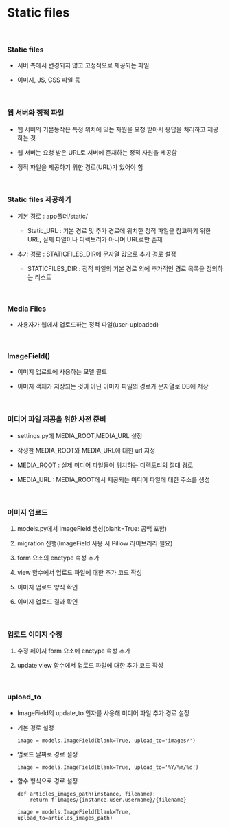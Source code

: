 # Static files

<br>

### Static files

- 서버 측에서 변경되지 않고 고정적으로 제공되는 파일

- 이미지, JS, CSS 파일 등

<br>

### 웹 서버와 정적 파일

- 웹 서버의 기본동작은 특정 위치에 있는 자원을 요청 받아서 응답을 처리하고 제공하는 것

- 웹 서버는 요청 받은 URL로 서버에 존재하는 정적 자원을 제공함

- 정적 파일을 제공하기 위한 경로(URL)가 있어야 함

<br>

### Static files 제공하기

- 기본 경로 : app폴더/static/

    - Static_URL : 기본 경로 및 추가 경로에 위치한 정적 파일을 참고하기 위한 URL, 실제 파일이나 디렉토리가 아니며 URL로만 존재

- 추가 경로 : STATICFILES_DIR에 문자열 값으로 추가 경로 설정

    - STATICFILES_DIR : 정적 파일의 기본 경로 외에 추가적인 경로 목록을 정의하는 리스트

<br>

### Media Files

- 사용자가 웹에서 업로드하는 정적 파일(user-uploaded)

<br>

### ImageField()

- 이미지 업로드에 사용하는 모델 필드

- 이미지 객체가 저장되는 것이 아닌 이미지 파일의 경로가 문자열로 DB에 저장

<br>

### 미디어 파일 제공을 위한 사전 준비

- settings.py에 MEDIA_ROOT,MEDIA_URL 설정

- 작성한 MEDIA_ROOT와 MEDIA_URL에 대한 url 지정

- MEDIA_ROOT : 실제 미디어 파일들이 위치하는 디렉토리의 절대 경로

- MEDIA_URL : MEDIA_ROOT에서 제공되는 미디어 파일에 대한 주소를 생성

<br>

### 이미지 업로드

1. models.py에서 ImageField 생성(blank=True: 공백 포함)

2. migration 진행(ImageField 사용 시 Pillow 라이브러리 필요)

3. form 요소의 enctype 속성 추가

4. view 함수에서 업로드 파일에 대한 추가 코드 작성

5. 이미지 업로드 양식 확인

6. 이미지 업로드 결과 확인

<br>

### 업로드 이미지 수정

1. 수정 페이지 form 요소에 enctype 속성 추가

2. update view 함수에서 업로드 파일에 대한 추가 코드 작성

<br>

### upload_to

- ImageField의 update_to 인자를 사용해 미디어 파일 추가 경로 설정

- 기본 경로 설정

    ```
    image = models.ImageField(blank=True, upload_to='images/')
    ```

- 업로드 날짜로 경로 설정

    ```
    image = models.ImageField(blank=True, upload_to='%Y/%m/%d')
    ```

- 함수 형식으로 경로 설정

    ```
    def articles_images_path(instance, filename):
        return f'images/{instance.user.username}/{filename}

    image = models.ImageField(blank=True, upload_to=articles_images_path)
    ```